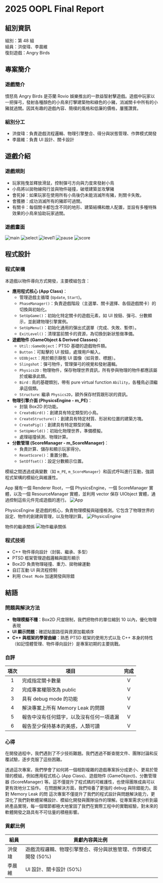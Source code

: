 # 2025 OOPL Final Report

## 組別資訊

組別：第 48 組  
組員：洪俊瑋、李晨維  
復刻遊戲：Angry Birds

## 專案簡介

### 遊戲簡介

憤怒鳥 Angry Birds 是芬蘭 Rovio 娛樂推出的一款益智射擊遊戲。遊戲中玩家以一把彈弓，發射各種顏色的小鳥來打擊建築物和綠色的小豬，消滅關卡中所有的小豬就過關。因其有趣的遊戲內容、簡樸的風格和低廉的價格，屢獲讚賞。

### 組別分工

- 洪俊瑋：負責遊戲流程邏輯、物理引擎整合、得分與狀態管理、作弊模式開發
- 李晨維：負責 UI 設計、關卡設計

## 遊戲介紹

### 遊戲規則

- 玩家拖曳並釋放滑鼠，控制彈弓方向與力度來發射小鳥
- 小鳥將以拋物線飛行並與物件碰撞，破壞建築並攻擊豬
- 會死掉：如果玩家在使用所有小鳥後仍未能消滅所有豬，則關卡失敗。
- 會獲勝：成功消滅所有的豬即可過關。
- 有關卡：每個關卡都包含不同的地形、建築結構和敵人配置，並設有多種特殊效果的小鳥來協助玩家過關。

### 遊戲畫面

![main](./pics/main.png)
![select](./pics/select.png)
![level1](./pics/level1.png)
![pause](./pics/pause.png)
![score](./pics/score.png)

## 程式設計

### 程式架構

本遊戲以物件導向方式開發，主要模組包含：

- **應用程式核心 (App Class)**：
  - 管理遊戲主循環 (`Update`, `Start`)。
  - `PhaseManager()`：負責遊戲階段（主選單、關卡選擇、各個遊戲關卡）的切換與初始化。
  - `SetUpGame()`：初始化特定關卡的遊戲元素，如 UI 按鈕、彈弓、分數顯示，並創建物理引擎實例。
  - `SetUpMenu()`：初始化通用的彈出式選單（完成、失敗、暫停）。
  - `ExitLevel()`：清理當前關卡的資源，為切換到新狀態做準備。
- **遊戲物件 (GameObject & Derived Classes)**：
  - `Util::GameObject`：PTSD 基礎的遊戲物件類。
  - `Button`：可點擊的 UI 按鈕，處理用戶輸入。
  - `UIObject`：用於顯示靜態 UI 圖像（如背景、標題）。
  - `Slingshot`：彈弓物件，管理彈弓的視覺和發射邏輯。
  - `Physics2D` : 物理物件，保存物理世界資訊，所有參與物理的物件都應該屬於或繼承此類。
  - `Bird` : 鳥的基礎類別，帶有 pure virtual function `Ability`，各種鳥必須繼承這個類。
  - `Structure`: 繼承 `Physics2D`，額外保存材質跟形狀的資訊。
- **物理引擎介面 (PhysicsEngine - m_PE)**：
  - 封裝 Box2D 的功能。
  - `CreateBird()`：創建具有特定類型的小鳥。
  - `CreateStructure()`：創建具有特定材質、形狀和位置的建築方塊。
  - `CreatePig()`：創建具有特定類型的豬。
  - `SetUpWorld()`：初始化物理世界，準備模擬。
  - 處理碰撞偵測、物理計算。
- **分數管理 (ScoreManager - m_ScoreManager)**：
  - 負責計算、儲存和顯示玩家得分。
  - `ResetScore()`：重置分數。
  - `SetOffset()`：設定分數顯示位置。

模組之間透過成員變數（如 `m_PE`, `m_ScoreManager`）和函式呼叫進行互動，強調程式架構的模組化與維護性。

App 擁有一個 Renderer Root，一個 PhysicsEngine，一個 ScoreManager 實體，以及一個 ResourceManager 實體，並利用 vector 保存 UIObject 實體，通過控制這些元件完成遊戲的進行。
![App](./pics/app.png)

PhysicsEngine 是遊戲的核心，負責物理模擬與碰撞檢測。它包含了物理世界的設定、物件的創建與管理，以及物理計算。
![PhysicsEngine](./pics/physicsEngine.png)

物件的繼承關係
![物件繼承關係](./pics/inheritance.png)

### 程式技術

- C++ 物件導向設計（封裝、繼承、多型）
- PTSD 框架管理遊戲邏輯與圖形顯示
- Box2D 負責物理碰撞、重力、拋物線運動
- 自訂互動 UI 與流程控制
- 利用 `Cheat Mode` 加速開發與除錯

## 結語

### 問題與解決方法

- **物理模擬不穩**：Box2D 尺度限制，我們把物件的單位縮到 10 以內，優化物理表現
- **UI 顯示問題**：確認貼圖路徑與資源加載順序
- **C++ 與框架的學習曲線**：熟悉 PTSD 框架的使用方式以及 C++ 本身的特性（如記憶體管理、物件導向設計）是專案初期的主要挑戰。

### 自評

| 項次 | 項目                                     | 完成 |
| :--: | ---------------------------------------- | :--: |
|  1   | 完成指定關卡數量                         |  V   |
|  2   | 完成專案權限改為 public                  |  V   |
|  3   | 具有 debug mode 的功能                   |  V   |
|  4   | 解決專案上所有 Memory Leak 的問題        |  V   |
|  5   | 報告中沒有任何錯字，以及沒有任何一項遺漏 |  V   |
|  6   | 報告至少保持基本的美感，人類可讀         |  V   |

### 心得

在開發過程中，我們遇到了不少技術難題。我們透過不斷查閱文件、團隊討論和反覆試驗，逐步克服了這些困難。

透過這次專案，我們學會了如何將一個相對複雜的遊戲專案拆分成更小、更易於管理的模組，例如應用程式核心 (App Class)、遊戲物件 (GameObject)、分數管理器 (ScoreManager) 等。這不僅提升了程式碼的可維護性，也使得團隊成員可以更有效地分工協作。
在問題解決方面，我們培養了更強的 debug 與除錯能力。面對 Memory Leak 的問
這次專案不僅提升了我們的程式設計與問題解決能力，更深化了我們對軟體架構設計、模組化開發與團隊協作的理解。從專案需求分析到最終產品實現，每一個環節都極大地鞏固了我們在實際工程中的實戰經驗，對未來的軟體開發之路具有不可估量的積極影響。

### 貢獻比例

| 組員   | 貢獻內容與比例                                                 |
| ------ | -------------------------------------------------------------- |
| 洪俊瑋 | 遊戲流程邏輯、物理引擎整合、得分與狀態管理、作弊模式開發 (50%) |
| 李晨維 | UI 設計、關卡設計 (50%)                                        |
